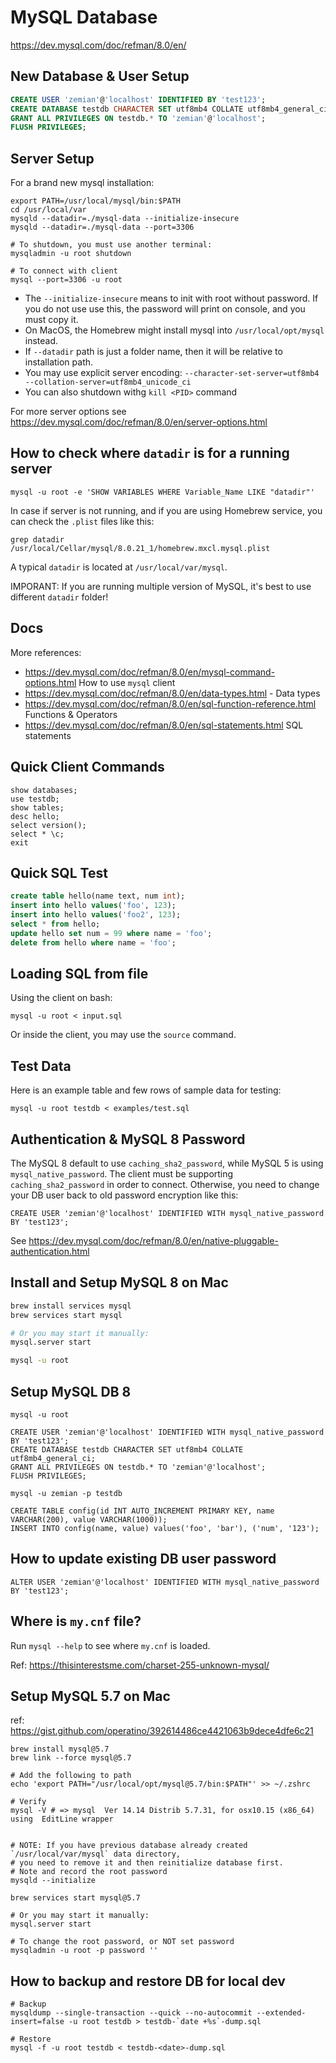 # MySQL Database

https://dev.mysql.com/doc/refman/8.0/en/

## New Database & User Setup

```sql
CREATE USER 'zemian'@'localhost' IDENTIFIED BY 'test123';
CREATE DATABASE testdb CHARACTER SET utf8mb4 COLLATE utf8mb4_general_ci;
GRANT ALL PRIVILEGES ON testdb.* TO 'zemian'@'localhost';
FLUSH PRIVILEGES;
```

## Server Setup

For a brand new mysql installation:

```
export PATH=/usr/local/mysql/bin:$PATH
cd /usr/local/var
mysqld --datadir=./mysql-data --initialize-insecure
mysqld --datadir=./mysql-data --port=3306

# To shutdown, you must use another terminal:
mysqladmin -u root shutdown

# To connect with client
mysql --port=3306 -u root
```

* The `--initialize-insecure` means to init with root without password. If you do not use use this, the password will print on console, and you must copy it.
* On MacOS, the Homebrew might install mysql into `/usr/local/opt/mysql` instead.
* If `--datadir` path is just a folder name, then it will be relative to installation path.
* You may use explicit server encoding: `--character-set-server=utf8mb4 --collation-server=utf8mb4_unicode_ci`
* You can also shutdown withg  `kill <PID>` command

For more server options see https://dev.mysql.com/doc/refman/8.0/en/server-options.html

## How to check where `datadir` is for a running server

    mysql -u root -e 'SHOW VARIABLES WHERE Variable_Name LIKE "datadir"'

In case if server is not running, and if you are using Homebrew service, you can check the `.plist` files like this:

    grep datadir /usr/local/Cellar/mysql/8.0.21_1/homebrew.mxcl.mysql.plist

A typical `datadir` is located at `/usr/local/var/mysql`.

IMPORANT: If you are running multiple version of MySQL, it's best to use
different `datadir` folder!

## Docs

More references:
* https://dev.mysql.com/doc/refman/8.0/en/mysql-command-options.html How to use `mysql` client
* https://dev.mysql.com/doc/refman/8.0/en/data-types.html - Data types
* https://dev.mysql.com/doc/refman/8.0/en/sql-function-reference.html Functions & Operators
* https://dev.mysql.com/doc/refman/8.0/en/sql-statements.html SQL statements

## Quick Client Commands

```
show databases;
use testdb;
show tables;
desc hello;
select version();
select * \c;
exit
```

## Quick SQL Test

```sql
create table hello(name text, num int);
insert into hello values('foo', 123);
insert into hello values('foo2', 123);
select * from hello;
update hello set num = 99 where name = 'foo';
delete from hello where name = 'foo';
```

## Loading SQL from file

Using the client on bash:

    mysql -u root < input.sql

Or inside the client, you may use the `source` command.

## Test Data

Here is an example table and few rows of sample data for testing:

    mysql -u root testdb < examples/test.sql

## Authentication & MySQL 8 Password

The MySQL 8 default to use `caching_sha2_password`, while MySQL 5 is using `mysql_native_password`. The client must be supporting `caching_sha2_password` in order to connect. Otherwise, you need to change your DB user back to old password encryption like this:

    CREATE USER 'zemian'@'localhost' IDENTIFIED WITH mysql_native_password BY 'test123';

See https://dev.mysql.com/doc/refman/8.0/en/native-pluggable-authentication.html

## Install and Setup MySQL 8 on Mac

```bash
brew install services mysql
brew services start mysql

# Or you may start it manually:
mysql.server start

mysql -u root
```

## Setup MySQL DB 8

```
mysql -u root

CREATE USER 'zemian'@'localhost' IDENTIFIED WITH mysql_native_password BY 'test123';
CREATE DATABASE testdb CHARACTER SET utf8mb4 COLLATE utf8mb4_general_ci;
GRANT ALL PRIVILEGES ON testdb.* TO 'zemian'@'localhost';
FLUSH PRIVILEGES;

mysql -u zemian -p testdb

CREATE TABLE config(id INT AUTO_INCREMENT PRIMARY KEY, name VARCHAR(200), value VARCHAR(1000));
INSERT INTO config(name, value) values('foo', 'bar'), ('num', '123');
```

## How to update existing DB user password

    ALTER USER 'zemian'@'localhost' IDENTIFIED WITH mysql_native_password BY 'test123';


## Where is `my.cnf` file?

Run `mysql --help` to see where `my.cnf` is loaded.

Ref: https://thisinterestsme.com/charset-255-unknown-mysql/

## Setup MySQL 5.7 on Mac

ref: https://gist.github.com/operatino/392614486ce4421063b9dece4dfe6c21

```
brew install mysql@5.7
brew link --force mysql@5.7

# Add the following to path
echo 'export PATH="/usr/local/opt/mysql@5.7/bin:$PATH"' >> ~/.zshrc

# Verify
mysql -V # => mysql  Ver 14.14 Distrib 5.7.31, for osx10.15 (x86_64) using  EditLine wrapper


# NOTE: If you have previous database already created `/usr/local/var/mysql` data directory, 
# you need to remove it and then reinitialize database first.
# Note and record the root password
mysqld --initialize

brew services start mysql@5.7

# Or you may start it manually:
mysql.server start

# To change the root password, or NOT set password
mysqladmin -u root -p password ''
```

## How to backup and restore DB for local dev

```
# Backup
mysqldump --single-transaction --quick --no-autocommit --extended-insert=false -u root testdb > testdb-`date +%s`-dump.sql

# Restore
mysql -f -u root testdb < testdb-<date>-dump.sql
```

